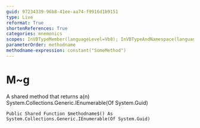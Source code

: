 ```yaml
---
guid: 97234339-96b8-41ee-aa74-f9916d1b9151
type: Live
reformat: True
shortenReferences: True
categories: mnemonics
scopes: InVBTypeMember(languageLevel=Vb8); InVBTypeAndNamespace(languageLevel=Vb8)
parameterOrder: methodname
methodname-expression: constant("SomeMethod")
---
```


# M~g

A shared method that returns a(n) System.Collections.Generic.IEnumerable(Of System.Guid)

```
Public Shared Function $methodname$() As System.Collections.Generic.IEnumerable(Of System.Guid)
```
